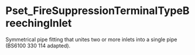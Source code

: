 # Pset_FireSuppressionTerminalTypeBreechingInlet

Symmetrical pipe fitting that unites two or more inlets into a single pipe (BS6100 330 114 adapted).
